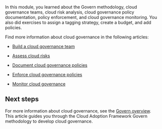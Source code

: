 In this module, you learned about the Govern methodology, cloud governance teams, cloud risk analysis, cloud governance policy documentation, policy enforcement, and cloud governance monitoring. You also did exercises to assign a tagging strategy, create a budget, and add policies.

Find more information about cloud governance in the following articles:

- [Build a cloud governance team](/azure/cloud-adoption-framework/govern/build-cloud-governance-team)

- [Assess cloud risks](/azure/cloud-adoption-framework/govern/assess-cloud-risks)
- [Document cloud governance policies](/azure/cloud-adoption-framework/govern/document-cloud-governance-policies)
- [Enforce cloud governance policies](/azure/cloud-adoption-framework/govern/enforce-cloud-governance-policies)
- [Monitor cloud governance](/azure/cloud-adoption-framework/govern/monitor-cloud-governance)

## Next steps

For more information about cloud governance, see the [Govern overview](/azure/cloud-adoption-framework/govern). This article guides you through the Cloud Adoption Framework Govern methodology to develop cloud governance.

